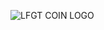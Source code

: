 ![LFGT COIN LOGO](https://user-images.githubusercontent.com/85291113/120846555-888cdd80-c52f-11eb-898f-763991eb0dbb.png)
